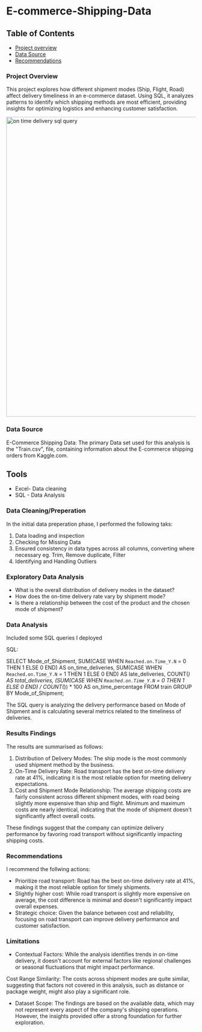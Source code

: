 # E-commerce-Shipping-Data

## Table of Contents

- [Project overview](#project-overview)
- [Data Source](#Data-source)
- [Recommendations](#Recommendations)

### Project Overview

This project explores how different shipment modes (Ship, Flight, Road) affect delivery timeliness in an e-commerce dataset. Using SQL, it analyzes patterns to identify which shipping methods are most efficient, providing insights for optimizing logistics and enhancing customer satisfaction.


<img width="796" alt="on time delivery sql query" src="https://github.com/user-attachments/assets/6b1ea56d-d6ea-419e-9d62-96924f269f16">





### Data Source 

E-Commerce Shipping Data: The primary Data set used for this analysis is the "Train.csv", file, containing information about the E-commerce shipping orders from Kaggle.com.

## Tools
- Excel- Data cleaning
- SQL - Data Analysis


### Data Cleaning/Preperation

In the initial data preperation phase, I performed the following taks:
1. Data loading and inspection
2. Checking for Missing Data
3. Ensured consistency in data types across all columns, converting where necessary eg. Trim, Remove duplicate, Filter
4. Identifying and Handling Outliers
   
### Exploratory Data Analysis

- What is the overall distribution of delivery modes in the dataset?
- How does the on-time delivery rate vary by shipment mode?
- Is there a relationship between the cost of the product and the chosen mode of shipment?


### Data Analysis

Included some SQL queries I deployed

SQL:

SELECT Mode_of_Shipment, 
       SUM(CASE WHEN `Reached.on.Time_Y.N` = 0 THEN 1 ELSE 0 END) AS on_time_deliveries,
       SUM(CASE WHEN `Reached.on.Time_Y.N` = 1 THEN 1 ELSE 0 END) AS late_deliveries,
       COUNT(*) AS total_deliveries,
       (SUM(CASE WHEN `Reached.on.Time_Y.N` = 0 THEN 1 ELSE 0 END) / COUNT(*)) * 100 AS on_time_percentage
FROM train
GROUP BY Mode_of_Shipment;

The SQL query is analyzing the delivery performance based on Mode of Shipment and is calculating several metrics related 
to the timeliness of deliveries. 


### Results Findings

The results are summarised as follows:

1. Distribution of Delivery Modes: The ship mode is the most commonly used shipment method by the business.
2. On-Time Delivery Rate: Road transport has the best on-time delivery rate at 41%, indicating it is the most reliable option for meeting delivery expectations.
3. Cost and Shipment Mode Relationship: The average shipping costs are fairly consistent across different shipment modes, with road being slightly more expensive than ship and flight. Minimum and maximum costs are nearly identical, indicating that the mode of shipment doesn't significantly affect overall costs.

These findings suggest that the company can optimize delivery performance by favoring road transport without significantly impacting shipping costs.

### Recommendations

I recommend the follwing actions: 
- Prioritize road transport: Road has the best on-time delivery rate at 41%, making it the most reliable option for timely shipments.
- Slightly higher cost: While road transport is slightly more expensive on average, the cost difference is minimal and doesn't significantly impact overall expenses.
- Strategic choice: Given the balance between cost and reliability, focusing on road transport can improve delivery performance and customer satisfaction.

### Limitations

- Contextual Factors: While the analysis identifies trends in on-time delivery, it doesn't account for external factors like regional challenges or seasonal fluctuations that might impact performance.

 Cost Range Similarity: The costs across shipment modes are quite similar, suggesting that factors not covered in this analysis, such as distance or package weight, might also play a significant role.

- Dataset Scope: The findings are based on the available data, which may not represent every aspect of the company's shipping operations. However, the insights provided offer a strong foundation for further exploration.

